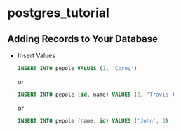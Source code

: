 # postgres_tutorial

## Adding Records to Your Database
   
* Insert Values
    ```SQL
    INSERT INTO pepole VALUES (1, 'Corey')
    ```
    or
    ```SQL
    INSERT INTO pepole (id, name) VALUES (2, 'Travis')
    ```
    or
    ```SQL
    INSERT INTO pepole (name, id) VALUES ('John', 3)
    ```